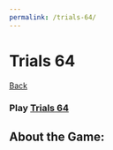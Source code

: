 ```yaml
---
permalink: /trials-64/
---
```

# Trials 64
[Back](https://banrescoding.github.io/Portfolio/)
### Play [Trials 64](https://banres.itch.io/trials-64)
## About the Game:
